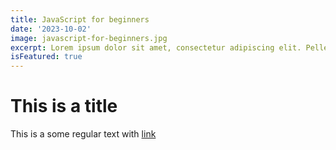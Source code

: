 ```yaml
---
title: JavaScript for beginners
date: '2023-10-02'
image: javascript-for-beginners.jpg
excerpt: Lorem ipsum dolor sit amet, consectetur adipiscing elit. Pellentesque mollis finibus metus quis sagittis. Nunc eget sollicitudin elit, ac euismod ante.
isFeatured: true
---
```


# This is a title

This is a some regular text with [link](https://michalgrzegorczyk.pl)
